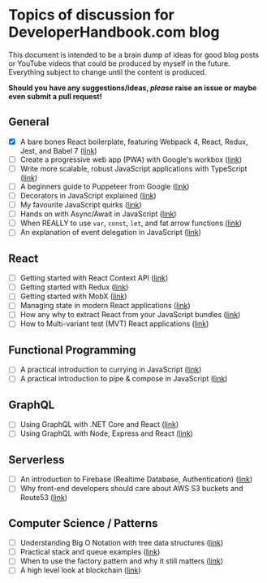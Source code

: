 # Topics of discussion for DeveloperHandbook.com blog

This document is intended to be a brain dump of ideas for good blog posts or YouTube videos that could be produced by myself in the future. Everything subject to change until the content is produced.

**Should you have any suggestions/ideas, _please_ raise an issue or maybe even submit a pull request!**

## General

- [x] A bare bones React boilerplate, featuring Webpack 4, React, Redux, Jest, and Babel 7 ([link](General/1-Bare-Bones-React-Boilerplate.md))
- [ ] Create a progressive web app (PWA) with Google's workbox ([link](General/2-Create-PWA-With-Google-Workbox.md))
- [ ] Write more scalable, robust JavaScript applications with TypeScript ([link](General/3-Write-scalable-JavaScript-with-TypeScript.md))
- [ ] A beginners guide to Puppeteer from Google ([link](General/4-Beginners-Guide-To-Puppeteer.md))
- [ ] Decorators in JavaScript explained ([link](General/5-JavaScript-Decorators-Explained.md))
- [ ] My favourite JavaScript quirks ([link](General/6-My-Favourite-JavaScript-Quirks.md))
- [ ] Hands on with Async/Await in JavaScript ([link](General/7-Hands-on-with-async-await.md))
- [ ] When REALLY to use `var`, `const`, `let`, and fat arrow functions ([link](General/8-When-to-really-use-const-let.md))
- [ ] An explanation of event delegation in JavaScript ([link](General/9-Event-delegation-in-JavaScript.md))

## React

- [ ] Getting started with React Context API ([link](React/1-Getting-started-React-Context-API.md))
- [ ] Getting started with Redux ([link](React/2-Getting-started-Redux.md))
- [ ] Getting started with MobX ([link](React/3-Getting-started-MobX.md))
- [ ] Managing state in modern React applications ([link](React/4-Managing-state-modern-React-apps.md))
- [ ] How any why to extract React from your JavaScript bundles ([link](React/5-How-why-extract-React-Webpack.md))
- [ ] How to Multi-variant test (MVT) React applications ([link](React/6-How-to-MVT-React-apps.md))

## Functional Programming

- [ ] A practical introduction to currying in JavaScript ([link](FunctionalProgramming/1-Practical-introduction-to-currying.md))
- [ ] A practical introduction to pipe & compose in JavaScript ([link](FunctionalProgramming/2-Practical-introduction-to-pipe-compose.md))

## GraphQL

- [ ] Using GraphQL with .NET Core and React ([link](GraphQL/1-Using-GraphQL-NET-Core-React.md))
- [ ] Using GraphQL with Node, Express and React ([link](GraphQL/2-Using-GraphQL-Node-Express-React.md))

## Serverless

- [ ] An introduction to Firebase (Realtime Database, Authentication) ([link](Serverless/1-Introduction-to-firebase.md))
- [ ] Why front-end developers should care about AWS S3 buckets and Route53 ([link](Serverless/2-Developers-care-aws.md))

## Computer Science / Patterns

- [ ] Understanding Big O Notation with tree data structures ([link](ComputerScience-Patterns/1-Understanding-big-o-notation.md))
- [ ] Practical stack and queue examples ([link](ComputerScience-Patterns/2-Practical-stack-queue-examples.md))
- [ ] When to use the factory pattern and why it still matters ([link](ComputerScience-Patterns/3-When-why-factory-pattern.md))
- [ ] A high level look at blockchain ([link](ComputerScience-Patterns/4-High-level-look-blockchain.md))
